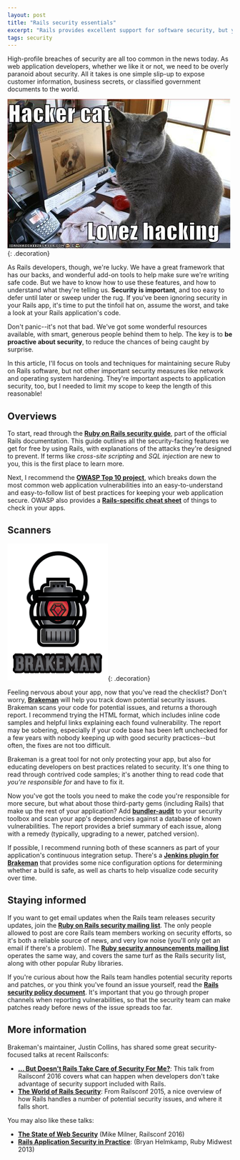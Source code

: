 ```yaml
---
layout: post
title: "Rails security essentials"
excerpt: "Rails provides excellent support for software security, but you need to know how and when to apply those supports for them to work. Here's an overview of tools you can use to keep your applications safe."
tags: security
---
```


High-profile breaches of security are all too common in the news today. As web application developers, whether we like it or not, we need to be overly paranoid about security. All it takes is one simple slip-up to expose customer information, business secrets, or classified government documents to the world.

![Obligatory photo of a cat at a computer. Better than a guy in a hoodie, crouched over a laptop in a dark room, right?](/images/posts/hacker-cat.jpg){: .decoration}

As Rails developers, though, we're lucky. We have a great framework that has our backs, and wonderful add-on tools to help make sure we're writing safe code. But we have to know how to use these features, and how to understand what they're telling us. **Security is important**, and too easy to defer until later or sweep under the rug. If you've been ignoring security in your Rails app, it's time to put the tinfoil hat on, assume the worst, and take a look at your Rails application's code.

Don't panic--it's not that bad. We've got some wonderful resources available, with smart, generous people behind them to help. The key is to **be proactive about security**, to reduce the chances of being caught by surprise.

In this article, I'll focus on tools and techniques for maintaining secure Ruby on Rails software, but not other important security measures like network and operating system hardening. They're important aspects to application security, too, but I needed to limit my scope to keep the length of this reasonable!

## Overviews

To start, read through the **[Ruby on Rails security guide](http://guides.rubyonrails.org/security.html)**, part of the official Rails documentation. This guide outlines all the security-facing features we get for free by using Rails, with explanations of the attacks they're designed to prevent. If terms like *cross-site scripting* and *SQL injection* are new to you, this is the first place to learn more.

Next, I recommend the **[OWASP Top 10 project](https://www.owasp.org/index.php/Category:OWASP_Top_Ten_Project)**, which breaks down the most common web application vulnerabilities into an easy-to-understand and easy-to-follow list of best practices for keeping your web application secure. OWASP also provides a **[Rails-specific cheat sheet](https://www.owasp.org/index.php/Ruby_on_Rails_Cheatsheet)** of things to check in your apps.

## Scanners

![Brakeman](/images/posts/brakeman.png){: .decoration}

Feeling nervous about your app, now that you've read the checklist? Don't worry, **[Brakeman](http://brakemanscanner.org)** will help you track down potential security issues. Brakeman scans your code for potential issues, and returns a thorough report. I recommend trying the HTML format, which includes inline code samples and helpful links explaining each found vulnerability. The report may be sobering, especially if your code base has been left unchecked for a few years with nobody keeping up with good security practices--but often, the fixes are not too difficult.

Brakeman is a great tool for not only protecting your app, but also for educating developers on best practices related to security. It's one thing to read through contrived code samples; it's another thing to read code that *you're responsible for* and have to fix it.

Now you've got the tools you need to make the code you're responsible for more secure, but what about those third-party gems (including Rails) that make up the rest of your application? Add **[bundler-audit](https://github.com/rubysec/bundler-audit)** to your security toolbox and scan your app's dependencies against a database of known vulnerabilities. The report provides a brief summary of each issue, along with a remedy (typically, upgrading to a newer, patched version).

If possible, I recommend running both of these scanners as part of your application's continuous integration setup. There's a **[Jenkins plugin for Brakeman](https://github.com/jenkinsci/brakeman-plugin)** that provides some nice configuration options for determining whether a build is safe, as well as charts to help visualize code security over time.

## Staying informed

If you want to get email updates when the Rails team releases security updates, join the **[Ruby on Rails security mailing list](https://groups.google.com/forum/#!forum/rubyonrails-security)**. The only people allowed to post are core Rails team members working on security efforts, so it's both a reliable source of news, and very low noise (you'll only get an email if there's a problem). The **[Ruby security announcements mailing list](https://groups.google.com/forum/#!forum/ruby-security-ann)** operates the same way, and covers the same turf as the Rails security list, along with other popular Ruby libraries.

If you're curious about how the Rails team handles potential security reports and patches, or you think you've found an issue yourself, read the **[Rails security policy document](http://rubyonrails.org/security/)**. It's important that you go through proper channels when reporting vulnerabilities, so that the security team can make patches ready before news of the issue spreads too far.

## More information

Brakeman's maintainer, Justin Collins, has shared some great security-focused talks at recent Railsconfs:

- **[... But Doesn't Rails Take Care of Security For Me?](https://www.youtube.com/watch?v=3P9naxOfUC4)**: This talk from Railsconf 2016 covers what can happen when developers don't take advantage of security support included with Rails.
- **[The World of Rails Security](https://www.youtube.com/watch?v=AFOlxqQCTxs)**: From Railsconf 2015, a nice overview of how Rails handles a number of potential security issues, and where it falls short.

You may also like these talks:

- **[The State of Web Security](https://www.youtube.com/watch?v=tfvkC-L69xc)** (Mike Milner, Railsconf 2016)
- **[Rails Application Security in Practice](https://www.youtube.com/watch?v=TGbeIxf5RnI)**: (Bryan Helmkamp, Ruby Midwest 2013)
